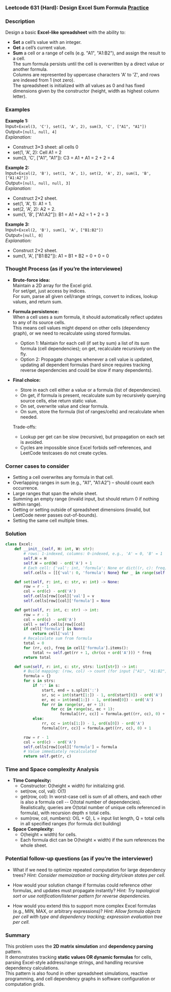 ### Leetcode 631 (Hard): Design Excel Sum Formula [Practice](https://leetcode.com/problems/design-excel-sum-formula)

### Description  
Design a basic **Excel-like spreadsheet** with the ability to:
- **Set** a cell’s value with an integer.
- **Get** a cell’s current value.
- **Sum** a cell or a range of cells (e.g. "A1", "A1:B2"), and assign the result to a cell.  
The sum formula persists until the cell is overwritten by a direct value or another formula.  
Columns are represented by uppercase characters 'A' to 'Z', and rows are indexed from 1 (not zero).  
The spreadsheet is initialized with all values as 0 and has fixed dimensions given by the constructor (height, width as highest column letter).

### Examples  

**Example 1:**  
Input=`Excel(3, 'C'), set(1, 'A', 2), sum(3, 'C', ["A1", "A1"])`  
Output=`[null, null, 4]`  
*Explanation:*
- Construct 3×3 sheet: all cells 0  
- set(1, 'A', 2): Cell A1 = 2  
- sum(3, 'C', ["A1", "A1"]): C3 = A1 + A1 = 2 + 2 = 4

**Example 2:**  
Input=`Excel(2, 'B'), set(1, 'A', 1), set(2, 'A', 2), sum(1, 'B', ["A1:A2"])`  
Output=`[null, null, null, 3]`  
*Explanation:*  
- Construct 2×2 sheet.  
- set(1, 'A', 1): A1 = 1.  
- set(2, 'A', 2): A2 = 2.  
- sum(1, 'B', ["A1:A2"]): B1 = A1 + A2 = 1 + 2 = 3

**Example 3:**  
Input=`Excel(2, 'B'), sum(1, 'A', ["B1:B2"])`  
Output=`[null, 0]`  
*Explanation:*  
- Construct 2×2 sheet.
- sum(1, 'A', ["B1:B2"]): A1 = B1 + B2 = 0 + 0 = 0

### Thought Process (as if you’re the interviewee)  

- **Brute-force idea:**  
  Maintain a 2D array for the Excel grid.  
  For set/get, just access by indices.  
  For sum, parse all given cell/range strings, convert to indices, lookup values, and return sum.

- **Formula persistence:**  
  When a cell uses a sum formula, it should automatically reflect updates to any of its source cells.  
  This means cell values might depend on other cells (dependency graph), or we need to recalculate using stored formulas.  
  - Option 1: Maintain for each cell (if set by sum) a list of its sum formula (cell dependencies); on get, recalculate recursively on the fly.
  - Option 2: Propagate changes whenever a cell value is updated, updating all dependent formulas (hard since requires tracking reverse dependencies and could be slow if many dependents).

- **Final choice:**  
  - Store in each cell either a value or a formula (list of dependencies).  
  - On get, if formula is present, recalculate sum by recursively querying source cells, else return static value.
  - On set, overwrite value and clear formula.  
  - On sum, store the formula (list of ranges/cells) and recalculate when needed.

  Trade-offs:  
  - Lookup per get can be slow (recursive), but propagation on each set is avoided.
  - Cycles are impossible since Excel forbids self-references, and LeetCode testcases do not create cycles.

### Corner cases to consider  
- Setting a cell overwrites any formula in that cell.
- Overlapping ranges in sum (e.g., "A1", "A1:A2") – should count each occurrence.
- Large ranges that span the whole sheet.
- Summing an empty range (invalid input, but should return 0 if nothing within range).
- Getting or setting outside of spreadsheet dimensions (invalid, but LeetCode never passes out-of-bounds).
- Setting the same cell multiple times.

### Solution

```python
class Excel:
    def __init__(self, H: int, W: str):
        # rows: 1-indexed, columns: 0-indexed, e.g., 'A' = 0, 'B' = 1
        self.H = H
        self.W = ord(W) - ord('A') + 1
        # Each cell: {'val': int, 'formula': None or dict((r, c): freq)}
        self.cells = [[{'val': 0, 'formula': None} for _ in range(self.W)] for _ in range(self.H)]

    def set(self, r: int, c: str, v: int) -> None:
        row = r - 1
        col = ord(c) - ord('A')
        self.cells[row][col]['val'] = v
        self.cells[row][col]['formula'] = None

    def get(self, r: int, c: str) -> int:
        row = r - 1
        col = ord(c) - ord('A')
        cell = self.cells[row][col]
        if cell['formula'] is None:
            return cell['val']
        # Recalculate sum from formula
        total = 0
        for (rr, cc), freq in cell['formula'].items():
            total += self.get(rr + 1, chr(cc + ord('A'))) * freq
        return total

    def sum(self, r: int, c: str, strs: list[str]) -> int:
        # Build mapping: (row, col) -> count (for input ["A1", "A1:B2"])
        formula = {}
        for s in strs:
            if ':' in s:
                start, end = s.split(':')
                sr, sc = int(start[1:]) - 1, ord(start[0]) - ord('A')
                er, ec = int(end[1:]) - 1, ord(end[0]) - ord('A')
                for rr in range(sr, er + 1):
                    for cc in range(sc, ec + 1):
                        formula[(rr, cc)] = formula.get((rr, cc), 0) + 1
            else:
                rr, cc = int(s[1:]) - 1, ord(s[0]) - ord('A')
                formula[(rr, cc)] = formula.get((rr, cc), 0) + 1

        row = r - 1
        col = ord(c) - ord('A')
        self.cells[row][col]['formula'] = formula
        # Value immediately recalculated
        return self.get(r, c)
```

### Time and Space complexity Analysis  

- **Time Complexity:**
  - Constructor: O(height × width) for initializing grid.
  - set(row, col, val): O(1)
  - get(row, col): In worst-case cell is sum of all others, and each other is also a formula cell -- O(total number of dependencies). Realistically, queries are O(total number of unique cells referenced in formula), with recursion depth ≤ total cells.
  - sum(row, col, numbers): O(L + Q), L = input list length, Q = total cells in all specified ranges (for formula dict building)  
- **Space Complexity:**  
  - O(height × width) for cells.
  - Each formula dict can be O(height × width) if the sum references the whole sheet.

### Potential follow-up questions (as if you’re the interviewer)  

- What if we need to optimize repeated computation for large dependency trees?
  *Hint: Consider memoization or tracking dirty/clean states per cell.*

- How would your solution change if formulas could reference other formulas, and updates must propagate instantly?
  *Hint: Try topological sort or use notification/listener pattern for reverse dependencies.*

- How would you extend this to support more complex Excel formulas (e.g., MIN, MAX, or arbitrary expressions)?
  *Hint: Allow formula objects per cell with type and dependency tracking; expression evaluation tree per cell.*

### Summary
This problem uses the **2D matrix simulation** and **dependency parsing** pattern.  
It demonstrates tracking **static values OR dynamic formulas** for cells, parsing Excel-style address/range strings, and handling recursive dependency calculations.  
This pattern is also found in other spreadsheet simulations, reactive programming, and cell dependency graphs in software configuration or computation grids.